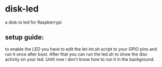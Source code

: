 # disk-led
a disk-io led for Raspberrypi
## setup guide:
to enable the LED you have to edit the let-int.sh script to your GPIO pins and run it once after boot. 
After that you can run the led.sh to show the disc activity on your led. Until now i don't know how to run it in the background.
